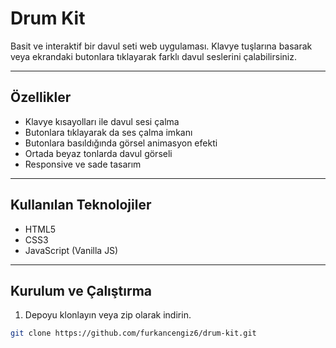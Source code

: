 # Drum Kit

Basit ve interaktif bir davul seti web uygulaması. Klavye tuşlarına basarak veya ekrandaki butonlara tıklayarak farklı davul seslerini çalabilirsiniz.

---

## Özellikler

- Klavye kısayolları ile davul sesi çalma
- Butonlara tıklayarak da ses çalma imkanı
- Butonlara basıldığında görsel animasyon efekti
- Ortada beyaz tonlarda davul görseli
- Responsive ve sade tasarım

---

## Kullanılan Teknolojiler

- HTML5
- CSS3
- JavaScript (Vanilla JS)

---

## Kurulum ve Çalıştırma

1. Depoyu klonlayın veya zip olarak indirin.

```bash
git clone https://github.com/furkancengiz6/drum-kit.git

